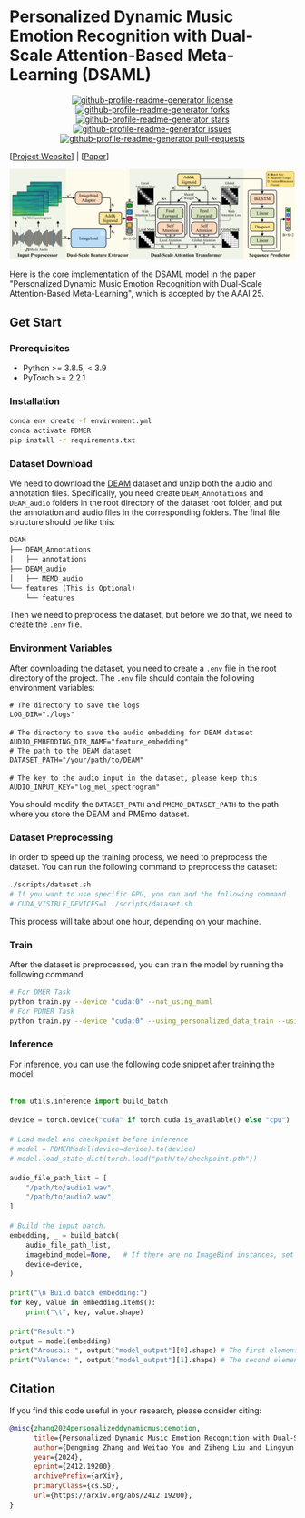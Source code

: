# Personalized Dynamic Music Emotion Recognition with Dual-Scale Attention-Based Meta-Learning (DSAML)
<p align="center">
    <a href="https://github.com/Littleor/Personalized-DMER/blob/main/LICENSE" target="blank">
    <img src="https://img.shields.io/github/license/Littleor/Personalized-DMER?style=flat-square" alt="github-profile-readme-generator license" />
    </a>
    <a href="https://github.com/Littleor/Personalized-DMER/fork" target="blank">
    <img src="https://img.shields.io/github/forks/Littleor/Personalized-DMER?style=flat-square" alt="github-profile-readme-generator forks"/>
    </a>
    <a href="https://github.com/Littleor/Personalized-DMER/stargazers" target="blank">
    <img src="https://img.shields.io/github/stars/Littleor/Personalized-DMER?style=flat-square" alt="github-profile-readme-generator stars"/>
    </a>
    <a href="https://github.com/Littleor/Personalized-DMER/issues" target="blank">
    <img src="https://img.shields.io/github/issues/Littleor/Personalized-DMER?style=flat-square" alt="github-profile-readme-generator issues"/>
    </a>
    <a href="https://github.com/Littleor/Personalized-DMER/pulls" target="blank">
    <img src="https://img.shields.io/github/issues-pr/Littleor/Personalized-DMER?style=flat-square" alt="github-profile-readme-generator pull-requests"/>
    </a>
</p>

[[Project Website](https://littleor.github.io/PDMER/)] | [[Paper](https://arxiv.org/abs/2412.19200)]

![Model Architecture](./static/images/Model-Architecture.png)

Here is the core implementation of the DSAML model in the paper "Personalized Dynamic Music Emotion Recognition with Dual-Scale Attention-Based Meta-Learning", which is accepted by the AAAI 25.

## Get Start

### Prerequisites

* Python >= 3.8.5, < 3.9
* PyTorch >= 2.2.1

### Installation

```bash
conda env create -f environment.yml
conda activate PDMER
pip install -r requirements.txt
```

### Dataset Download
We need to download the [DEAM](https://cvml.unige.ch/databases/DEAM/) dataset and unzip both the audio and annotation files. 
Specifically, you need create `DEAM_Annotations` and `DEAM_audio` folders in the root directory of the dataset root folder, and put the annotation and audio files in the corresponding folders. The final file structure should be like this:

```txt
DEAM
├── DEAM_Annotations
│   ├── annotations
├── DEAM_audio
│   ├── MEMD_audio
└── features (This is Optional)
    └── features
```

Then we need to preprocess the dataset, but before we do that, we need to create the `.env` file.

### Environment Variables

After downloading the dataset, you need to create a `.env` file in the root directory of the project. The `.env` file should contain the following environment variables:

```env
# The directory to save the logs
LOG_DIR="./logs"    

# The directory to save the audio embedding for DEAM dataset
AUDIO_EMBEDDING_DIR_NAME="feature_embedding"    
# The path to the DEAM dataset
DATASET_PATH="/your/path/to/DEAM"    

# The key to the audio input in the dataset, please keep this
AUDIO_INPUT_KEY="log_mel_spectrogram"
```

You should modify the `DATASET_PATH` and `PMEMO_DATASET_PATH` to the path where you store the DEAM and PMEmo dataset.

### Dataset Preprocessing

In order to speed up the training process, we need to preprocess the dataset. You can run the following command to preprocess the dataset:

```bash
./scripts/dataset.sh
# If you want to use specific GPU, you can add the following command
# CUDA_VISIBLE_DEVICES=1 ./scripts/dataset.sh
```

This process will take about one hour, depending on your machine.

### Train
After the dataset is preprocessed, you can train the model by running the following command:

```bash
# For DMER Task
python train.py --device "cuda:0" --not_using_maml
# For PDMER Task
python train.py --device "cuda:0" --using_personalized_data_train --using_personalized_data_validate
```

### Inference
For inference, you can use the following code snippet after training the model:

```python

from utils.inference import build_batch

device = torch.device("cuda" if torch.cuda.is_available() else "cpu")

# Load model and checkpoint before inference
# model = PDMERModel(device=device).to(device)
# model.load_state_dict(torch.load("path/to/checkpoint.pth"))

audio_file_path_list = [
    "/path/to/audio1.wav",
    "/path/to/audio2.wav",
]

# Build the input batch.
embedding, _ = build_batch(
    audio_file_path_list,
    imagebind_model=None,   # If there are no ImageBind instances, set it to None, and it will auto load the model
    device=device,
)

print("\n Build batch embedding:")
for key, value in embedding.items():
    print("\t", key, value.shape)

print("Result:")
output = model(embedding)
print("Arousal: ", output["model_output"][0].shape) # The first element is the arousal prediction, [batch_size, 2 * second]
print("Valence: ", output["model_output"][1].shape) # The second element is the valence prediction, [batch_size, 2 * second]
```


## Citation

If you find this code useful in your research, please consider citing:

```bibtex
@misc{zhang2024personalizeddynamicmusicemotion,
      title={Personalized Dynamic Music Emotion Recognition with Dual-Scale Attention-Based Meta-Learning}, 
      author={Dengming Zhang and Weitao You and Ziheng Liu and Lingyun Sun and Pei Chen},
      year={2024},
      eprint={2412.19200},
      archivePrefix={arXiv},
      primaryClass={cs.SD},
      url={https://arxiv.org/abs/2412.19200}, 
}
```
